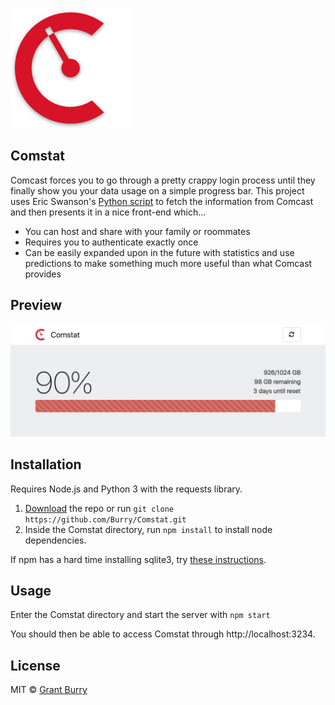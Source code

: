 
![Logo](public/images/android-chrome-192x192.png)

Comstat
-------
Comcast forces you to go through a pretty crappy login process until they finally show you your data usage on a simple progress bar. This project uses Eric Swanson's [Python script](https://github.com/lachesis/comcast) to fetch the information from Comcast and then presents it in a nice front-end which...
  - You can host and share with your family or roommates
  - Requires you to authenticate exactly once
  - Can be easily expanded upon in the future with statistics and use predictions to make something much more useful than what Comcast provides

Preview
-------
![Screenshot](Screenshot.png?raw=true)

Installation
-------
Requires Node.js and Python 3 with the requests library.
1. [Download](https://github.com/Burry/Comstat/archive/master.zip) the repo or run `git clone https://github.com/Burry/Comstat.git`
2. Inside the Comstat directory, run `npm install` to install node dependencies.

If npm has a hard time installing sqlite3, try [these instructions](https://github.com/mapbox/node-sqlite3/issues/501#issuecomment-192754584).

Usage
-------
Enter the Comstat directory and start the server with `npm start`

You should then be able to access Comstat through http://localhost:3234.


License
-------
MIT © [Grant Burry](https://grantburry.com)
